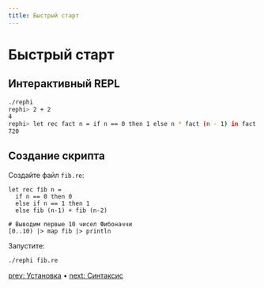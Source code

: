 ```yaml
---
title: Быстрый старт
---
```


# Быстрый старт

## Интерактивный REPL

```bash
./rephi
rephi> 2 + 2
4
rephi> let rec fact n = if n == 0 then 1 else n * fact (n - 1) in fact 6
720
````

## Создание скрипта

Создайте файл `fib.re`:

```re
let rec fib n =
  if n == 0 then 0
  else if n == 1 then 1
  else fib (n-1) + fib (n-2)

# Выводим первые 10 чисел Фибоначчи
[0..10) |> map fib |> println
```

Запустите:

```bash
./rephi fib.re
```

[prev: Установка](installation.md) • [next: Синтаксис](syntax.md)
